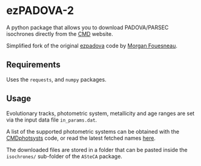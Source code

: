 ezPADOVA-2
==========

A python package that allows you to download PADOVA/PARSEC isochrones directly
from the [CMD](http://stev.oapd.inaf.it/cgi-bin/cmd) website.

Simplified fork of the original [ezpadova](https://github.com/mfouesneau/ezpadova) code by [Morgan Fouesneau](https://github.com/mfouesneau).

Requirements
------------

Uses the `requests`, and `numpy` packages.

Usage
-----

Evolutionary tracks, photometric system, metallicity and age ranges are set via
the input data file `in_params.dat`.

A list of the supported photometric systems can be obtained with the [CMDphotsysts](https://github.com/asteca/CMDphotsysts/) code, or read the latest fetched names [here](https://github.com/asteca/CMDphotsysts/blob/master/CMD_systs_NEW.dat).

The downloaded files are stored in a folder that can be pasted inside the `isochrones/` sub-folder of the `ASteCA` package.
